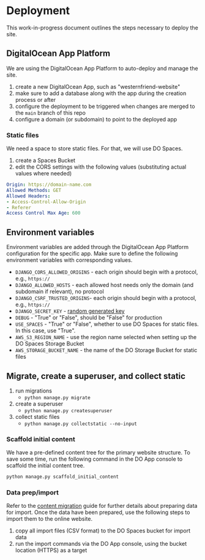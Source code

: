 # Deployment

This work-in-progress document outlines the steps necessary to deploy the site.

## DigitalOcean App Platform

We are using the DigitalOcean App Platform to auto-deploy and manage the site.

1. create a new DigitalOcean App, such as "westernfriend-website"
2. make sure to add a database along with the app during the creation process or after
3. configure the deployment to be triggered when changes are merged to the `main` branch of this repo
4. configure a domain (or subdomain) to point to the deployed app

### Static files

We need a space to store static files. For that, we will use DO Spaces.

1. create a Spaces Bucket
2. edit the CORS settings with the following values (substituting actual values where needed)

```yaml
Origin: https://domain-name.com
Allowed Methods: GET
Allowed Headers:
- Access-Control-Allow-Origin
- Referer
Access Control Max Age: 600
```

## Environment variables

Environment variables are added through the DigitalOcean App Platform configuration for the specific app. Make sure to define the following environment variables with corresponding values.

- `DJANGO_CORS_ALLOWED_ORIGINS` - each origin should begin with a protocol, e.g., `https://`
- `DJANGO_ALLOWED_HOSTS` - each allowed host needs only the domain (and subdomain if relevant), no protocol
- `DJANGO_CSRF_TRUSTED_ORIGINS`- each origin should begin with a protocol, e.g., `https://`
- `DJANGO_SECRET_KEY` - [random generated key](https://stackoverflow.com/a/67423892)
- `DEBUG` - "True" or "False", should be "False" for production
- `USE_SPACES` - "True" or "False", whether to use DO Spaces for static files. In this case, use "True".
- `AWS_S3_REGION_NAME` - use the region name selected when setting up the DO Spaces Storage Bucket
- `AWS_STORAGE_BUCKET_NAME` - the name of the DO Storage Bucket for static files

## Migrate, create a superuser, and collect static

1. run migrations
    - `python manage.py migrate` 
2. create a superuser
   - `python manage.py createsuperuser`
3. collect static files
   - `python manage.py collectstatic --no-input`

### Scaffold initial content

We have a pre-defined content tree for the primary website structure. To save some time, run the following command in the DO App console to scaffold the initial content tree.

```py
python manage.py scaffold_initial_content
```

### Data prep/import

Refer to the [content migration](CONTENT_MIGRATION.md) guide for further details about preparing data for import. Once the data have been prepared, use the following steps to import them to the online website.

1. copy all import files (CSV format) to the DO Spaces bucket for import data
2. run the import commands via the DO App console, using the bucket location (HTTPS) as a target

